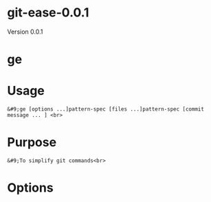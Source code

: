 git-ease-0.0.1
===============

Version 0.0.1 <br>

# ge

Usage
===========
    &#9;ge [options ...]pattern-spec [files ...]pattern-spec [commit message ... ] <br>
Purpose
===========
    &#9;To simplify git commands<br>
Options
===========



